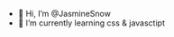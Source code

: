 - 👋 Hi, I’m @JasmineSnow
- 🌱 I’m currently learning css & javasctipt

<!---
- 👀 I’m interested in ...
- 💞️ I’m looking to collaborate on ...
- 📫 How to reach me ...
JasmineSnow/JasmineSnow is a ✨ special ✨ repository because its `README.md` (this file) appears on your GitHub profile.
You can click the Preview link to take a look at your changes.
--->
